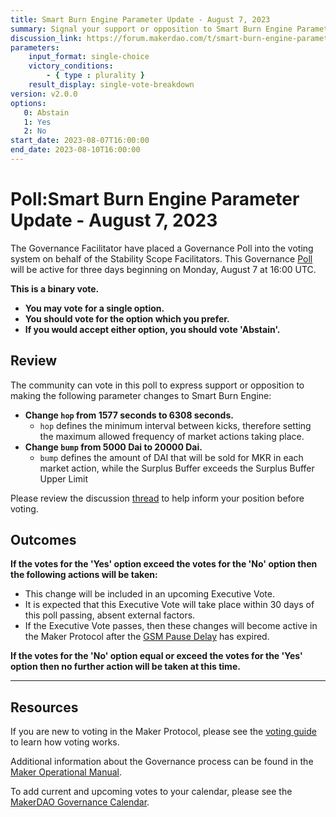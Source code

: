 ```yaml
---
title: Smart Burn Engine Parameter Update - August 7, 2023
summary: Signal your support or opposition to Smart Burn Engine Parameter Update.
discussion_link: https://forum.makerdao.com/t/smart-burn-engine-parameters-update-1/21545
parameters:
    input_format: single-choice
    victory_conditions:
        - { type : plurality }
    result_display: single-vote-breakdown
version: v2.0.0
options:
   0: Abstain
   1: Yes
   2: No
start_date: 2023-08-07T16:00:00
end_date: 2023-08-10T16:00:00
---
```

# Poll:Smart Burn Engine Parameter Update - August 7, 2023

The Governance Facilitator have placed a Governance Poll into the voting system on behalf of the Stability Scope Facilitators. This Governance [Poll](https://manual.makerdao.com/governance/governance-cycle/weekly-governance-cycle#weekly-governance-cycle-definitions-mip16c1) will be active for three days beginning on Monday, August 7 at 16:00 UTC.

**This is a binary vote.**
- **You may vote for a single option.**
- **You should vote for the option which you prefer.**
- **If you would accept either option, you should vote 'Abstain'.**

## Review

The community can vote in this poll to express support or opposition to making the following parameter changes to Smart Burn Engine:
* **Change `hop` from 1577 seconds to 6308 seconds.**
    * `hop` defines the minimum interval between kicks, therefore setting the maximum allowed frequency of market actions taking place.
* **Change `bump` from 5000 Dai to 20000 Dai.**
    * `bump` defines the amount of DAI that will be sold for MKR in each market action, while the Surplus Buffer exceeds the Surplus Buffer Upper Limit 

Please review the discussion [thread](https://forum.makerdao.com/t/smart-burn-engine-parameters-update-1/21545) to help inform your position before voting.

## Outcomes

**If the votes for the 'Yes' option exceed the votes for the 'No' option then the following actions will be taken:**
* This change will be included in an upcoming Executive Vote.
* It is expected that this Executive Vote will take place within 30 days of this poll passing, absent external factors.
* If the Executive Vote passes, then these changes will become active in the Maker Protocol after the [GSM Pause Delay](https://manual.makerdao.com/parameter-index/core/param-gsm-pause-delay) has expired.

**If the votes for the 'No' option equal or exceed the votes for the 'Yes' option then no further action will be taken at this time.**

---

## Resources

If you are new to voting in the Maker Protocol, please see the [voting guide](https://manual.makerdao.com/governance/voting-in-makerdao/on-chain-governance) to learn how voting works.

Additional information about the Governance process can be found in the [Maker Operational Manual](https://manual.makerdao.com).

To add current and upcoming votes to your calendar, please see the [MakerDAO Governance Calendar](https://manual.makerdao.com/makerdao/calendars/governance-calendar).
